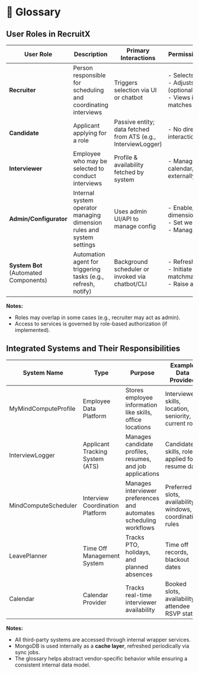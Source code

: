# 📘 Glossary

## User Roles in RecruitX

| User Role                             | Description                                                           | Primary Interactions                                     | Permissions/Access                                                                |
|---------------------------------------|-----------------------------------------------------------------------|----------------------------------------------------------|-----------------------------------------------------------------------------------|
| **Recruiter**                         | Person responsible for scheduling and coordinating interviews         | Triggers selection via UI or chatbot                     | - Selects candidates<br>- Adjusts rules (optional)<br>- Views interviewer matches |
| **Candidate**                         | Applicant applying for a role                                         | Passive entity; data fetched from ATS (e.g., InterviewLogger) | - No direct system interaction                                                    |
| **Interviewer**                       | Employee who may be selected to conduct interviews                    | Profile & availability fetched by system                 | - Manages calendar/preferences externally                                         |
| **Admin/Configurator**                | Internal system operator managing dimension rules and system settings | Uses admin UI/API to manage config                       | - Enable/disable dimensions<br>- Set weights<br>- Manage overrides                |
| **System Bot** (Automated Components) | Automation agent for triggering tasks (e.g., refresh, notify)         | Background scheduler or invoked via chatbot/CLI          | - Refresh caches<br>- Initiate matchmaking<br>- Raise alerts                      |

**Notes:**

- Roles may overlap in some cases (e.g., recruiter may act as admin).
- Access to services is governed by role-based authorization (if implemented).

## Integrated Systems and Their Responsibilities

| System Name     | Type                            | Purpose                                                            | Example Data Provided                                     | Role in Interviewer Selector                |
|-----------------|---------------------------------|--------------------------------------------------------------------|-----------------------------------------------------------|---------------------------------------------|
| MyMindComputeProfile          | Employee Data Platform          | Stores employee information like skills, office locations          | Interviewer skills, location, seniority, current role     | Source for interviewer metadata             |
| InterviewLogger      | Applicant Tracking System (ATS) | Manages candidate profiles, resumes, and job applications          | Candidate skills, role applied for, resume data           | Source for candidate info                   |
| MindComputeScheduler        | Interview Coordination Platform | Manages interviewer preferences and automates scheduling workflows | Preferred slots, availability windows, coordination rules | Source for preferred time slots *(assumed)* |
| LeavePlanner   | Time Off Management System      | Tracks PTO, holidays, and planned absences                         | Time off records, blackout dates                          | Used for interview availability exclusions  |
| Calendar | Calendar Provider               | Tracks real-time interviewer availability                          | Booked slots, availability, attendee RSVP status          | Used for final availability confirmation    |

**Notes:**

- All third-party systems are accessed through internal wrapper services.
- MongoDB is used internally as a **cache layer**, refreshed periodically via sync jobs.
- The glossary helps abstract vendor-specific behavior while ensuring a consistent internal data model.
